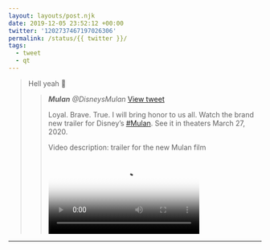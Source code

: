 ```yaml
---
layout: layouts/post.njk
date: 2019-12-05 23:52:12 +00:00
twitter: '1202737467197026306'
permalink: /status/{{ twitter }}/
tags: 
  - tweet
  - qt
---
```


> Hell yeah 🐉 
> 
> > <cite>**Mulan** @DisneysMulan</cite> [View tweet](https://twitter.com/DisneysMulan/status/1202588438974754816)
> > 
> > Loyal. Brave. True. I will bring honor to us all. Watch the brand new trailer for Disney’s [#Mulan](https://twitter.com/hashtag/Mulan). See it in theaters March 27, 2020.
> > 
> > <p class="sr-only">Video description: trailer for the new Mulan film</p>
> > 
> > <video controls preload="metadata" poster="/img/_qt/EK_MeI6U8AAOXQl.jpg"><source src="/img/_qt/Q6XNYypjzwkjcAJK.mp4">Your browser does not support the video tag.</video>

---
